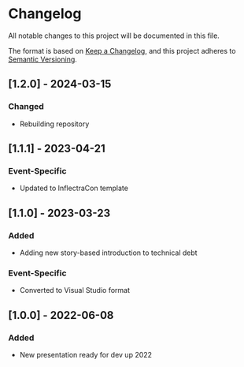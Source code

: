 # Changelog

All notable changes to this project will be documented in this file.

The format is based on [Keep a Changelog](https://keepachangelog.com/en/1.1.0/),
and this project adheres to [Semantic Versioning](https://semver.org/spec/v2.0.0.html).

## [1.2.0] - 2024-03-15

### Changed
- Rebuilding repository

## [1.1.1] - 2023-04-21

### Event-Specific
- Updated to InflectraCon template

## [1.1.0] - 2023-03-23

### Added
- Adding new story-based introduction to technical debt

### Event-Specific
- Converted to Visual Studio format

## [1.0.0] - 2022-06-08

### Added
- New presentation ready for dev up 2022